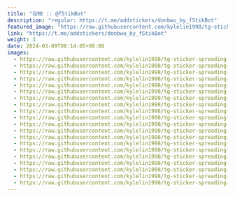 ```yaml
---
title: "动物 :: @fStikBot"
description: "regular: https://t.me/addstickers/donbwu_by_fStikBot"
featured_image: "https://raw.githubusercontent.com/kylelin1998/tg-sticker-spreading-worldwide-images/main/img/469e14bf-9061-4e9d-b196-b6d8eebc636c.jpg"
link: "https://t.me/addstickers/donbwu_by_fStikBot"
weight: 3
date: 2024-03-09T08:14:05+08:00
images:
  - https://raw.githubusercontent.com/kylelin1998/tg-sticker-spreading-worldwide-images/main/img/469e14bf-9061-4e9d-b196-b6d8eebc636c.jpg
  - https://raw.githubusercontent.com/kylelin1998/tg-sticker-spreading-worldwide-images/main/img/153e4991-e40b-429d-8ef7-79dda5895b53.jpg
  - https://raw.githubusercontent.com/kylelin1998/tg-sticker-spreading-worldwide-images/main/img/da177e3c-8001-4a96-b874-48a9eeaba6a1.jpg
  - https://raw.githubusercontent.com/kylelin1998/tg-sticker-spreading-worldwide-images/main/img/3d08680d-9a10-42e8-8cb9-7250d3d0992f.jpg
  - https://raw.githubusercontent.com/kylelin1998/tg-sticker-spreading-worldwide-images/main/img/31c04c58-62b6-4037-a31d-6ad87b520f54.jpg
  - https://raw.githubusercontent.com/kylelin1998/tg-sticker-spreading-worldwide-images/main/img/f830d39f-ccd7-4170-866f-802c4c5a6e59.jpg
  - https://raw.githubusercontent.com/kylelin1998/tg-sticker-spreading-worldwide-images/main/img/8a4a4962-692b-46dd-a19b-067b39e838f9.jpg
  - https://raw.githubusercontent.com/kylelin1998/tg-sticker-spreading-worldwide-images/main/img/d43e653b-fd19-4931-a451-57d89202f67f.jpg
  - https://raw.githubusercontent.com/kylelin1998/tg-sticker-spreading-worldwide-images/main/img/8d2d4a0a-2e59-4ee4-a2c8-89b3b075382d.jpg
  - https://raw.githubusercontent.com/kylelin1998/tg-sticker-spreading-worldwide-images/main/img/59ee05a2-5d33-41a4-ae06-1473dbeddce2.jpg
  - https://raw.githubusercontent.com/kylelin1998/tg-sticker-spreading-worldwide-images/main/img/f9d4ff5f-2f3d-4980-baed-ffa39addef76.jpg
  - https://raw.githubusercontent.com/kylelin1998/tg-sticker-spreading-worldwide-images/main/img/cb237937-6e7a-49f4-86df-df07a2651543.jpg
  - https://raw.githubusercontent.com/kylelin1998/tg-sticker-spreading-worldwide-images/main/img/a8da3175-40e4-4213-a1bb-588461eda34e.jpg
  - https://raw.githubusercontent.com/kylelin1998/tg-sticker-spreading-worldwide-images/main/img/1e3deccc-4037-42b7-9bf3-bb65efbe40df.jpg
  - https://raw.githubusercontent.com/kylelin1998/tg-sticker-spreading-worldwide-images/main/img/4a547402-fda8-40c4-b4d1-8942afad40e2.jpg
  - https://raw.githubusercontent.com/kylelin1998/tg-sticker-spreading-worldwide-images/main/img/366e2ee4-f435-48ff-b6c7-b88f20b0916b.jpg
  - https://raw.githubusercontent.com/kylelin1998/tg-sticker-spreading-worldwide-images/main/img/5d33ce26-e443-4ff5-9526-5369e7e24759.jpg
  - https://raw.githubusercontent.com/kylelin1998/tg-sticker-spreading-worldwide-images/main/img/be925c65-206a-45a6-8f4b-0522f3b535a7.jpg
  - https://raw.githubusercontent.com/kylelin1998/tg-sticker-spreading-worldwide-images/main/img/1c308967-0d03-4b91-88ec-848f963daf3d.jpg
  - https://raw.githubusercontent.com/kylelin1998/tg-sticker-spreading-worldwide-images/main/img/aa6a9e12-ee24-4d3d-b58d-b8d0f952c7e4.jpg
---
```

